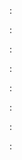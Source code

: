 :[](header.apib)

:[](README.md)

:[](items/README.md)

:[](items/01-GET-Simple_Search.apib)

:[](items/02-POST-Complex_Search.apib)

:[](terms/README.md)

:[](terms/01-GET-Simple_Search.apib)

:[](terms/02-POST-Complex_Search.apib)
